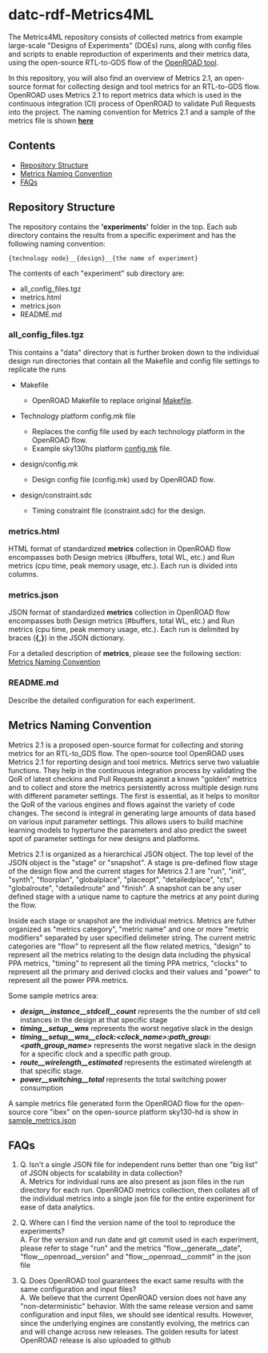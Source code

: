 # datc-rdf-Metrics4ML 
The Metrics4ML repository consists of collected metrics from example large-scale "Designs of Experiments" (DOEs) runs, along with config files and scripts to enable reproduction of experiments and their metrics data, using the open-source RTL-to-GDS flow of the [OpenROAD tool](https://github.com/The-OpenROAD-Project).  

In this repository, you will also find an overview of Metrics 2.1, an open-source format for collecting design and tool metrics for an RTL-to-GDS flow. OpenROAD uses Metrics 2.1 to report metrics data which is used in the continuous integration (CI) process of OpenROAD to validate Pull Requests into the project. The naming convention for Metrics 2.1 and a sample of the metrics file is shown  **[here](https://github.com/ieee-ceda-datc/datc-rdf-Metrics4ML#metrics-naming-convention)**

## Contents
* [Repository Structure](#repository-structure)
* [Metrics Naming Convention](#metrics-naming-convention)
* [FAQs](#faqs)

## Repository Structure
The repository contains the **'experiments'** folder in the top. Each sub directory contains the results from a specific
experiment and has the following naming convention:
```
{technology node}__{design}__{the name of experiment}
```
The contents of each "experiment" sub directory are:
- all_config_files.tgz
- metrics.html
- metrics.json
- README.md

### all_config_files.tgz
This contains a "data" directory that is further broken down to the individual design run directories that contain all the
Makefile and config file settings to replicate the runs

- Makefile
  - OpenROAD Makefile to replace original [Makefile](https://github.com/The-OpenROAD-Project/OpenROAD-flow-scripts/blob/master/flow/Makefile).

- Technology platform config.mk file
  - Replaces the config file used by each technology platform in the OpenROAD flow.
  - Example sky130hs platform [config.mk](https://github.com/The-OpenROAD-Project/OpenROAD-flow-scripts/blob/master/flow/platforms/sky130hs/config.mk) file.

- design/config.mk
  - Design config file (config.mk) used by OpenROAD flow.

- design/constraint.sdc
  - Timing constraint file (constraint.sdc) for the design.

### metrics.html
HTML format of standardized **metrics** collection in OpenROAD flow encompasses both Design metrics (#buffers, total WL, etc.) and Run metrics (cpu time, peak memory usage, etc.). Each run is divided into columns.

### metrics.json
JSON format of standardized **metrics** collection in OpenROAD flow encompasses both Design metrics (#buffers, total WL, etc.) and Run metrics (cpu time, peak memory usage, etc.). Each run is delimited by braces (**{,}**) in the JSON dictionary.

For a detailed description of **metrics**, please see the following section: [Metrics Naming Convention](https://github.com/ieee-ceda-datc/datc-rdf-Metrics4ML#metrics-naming-convention)

### README.md
Describe the detailed configuration for each experiment.

## Metrics Naming Convention

Metrics 2.1 is a proposed open-source format for collecting and storing metrics for an RTL-to_GDS flow. The open-source tool OpenROAD uses Metrics 2.1 for reporting design and tool metrics. Metrics serve two valuable functions. They help in the continuous integration process by validating the QoR of latest checkins and Pull Requests against a known "golden" metrics and to collect and store the metrics persistently across multiple design runs with different parameter settings. The first is essential, as it helps to monitor the QoR of the various engines and flows against the variety of code changes. The second is integral in generating large amounts of data based on various input parameter settings.  This allows users to build machine learning models to hypertune the parameters and also predict the sweet spot of parameter settings for new designs and platforms.

Metrics 2.1 is organized as a hierarchical JSON object. The top level of the JSON object is the "stage" or "snapshot". A
stage is pre-defined flow stage of the design flow and the current stages for Metrics 2.1 are "run", "init", "synth",
"floorplan", "globalplace", "placeopt", "detailedplace", "cts", "globalroute", "detailedroute" and "finish". A snapshot
can be any user defined stage with a unique name to capture the metrics at any point during the flow.

Inside each stage or snapshot are the individual metrics. Metrics are futher organized as "metrics category", "metric
name" and one or more "metric modifiers" separated by user specified delimeter string. The current metric categories are
"flow"  to represent all the flow related metrics, "design" to represent all the metrics relating to the design data
including the physical PPA metrics, "timing" to represent all the timing PPA metrics, "clocks" to represent all the
primary and derived clocks and their values and "power" to represent all the power PPA metrics.

Some sample metrics area:
- ***design__instance__stdcell__count***  represents the the number of std cell instances in the design at that specific stage
- ***timing__setup__wns***  represents the worst negative slack in the design
- ***timing__setup__wns__clock:<clock_name>:path_group:<path_group_name>***  represents the worst negative slack in the design
  for a specific clock and a specific path group.
- ***route__wirelength__estimated***  represents the estimated wirelength at that specific stage.
- ***power__switching__total***  represents the total switching power consumption

A sample metrics file generated form the OpenROAD flow for the open-source core "ibex" on the open-source platform sky130-hd is show in [sample_metrics.json](https://github.com/ieee-ceda-datc/datc-rdf-Metrics4ML/blob/main/metrics_sample.json )

## FAQs
1. Q. Isn't a single JSON file for independent runs better than one "big list" of JSON objects for scalability in data collection?  
A. Metrics for individual runs are also present as json files in the run directory for each run. OpenROAD metrics collection, then collates all of the individual metrics into a single json file for the entire experiment for ease of data analytics.

2. Q. Where can I find the version name of the tool to reproduce the experiments?  
A. For the version and run date and git commit used in each experiment, please refer to  stage "run" and the metrics "flow__generate__date", "flow__openroad__version" and "flow__openroad__commit" in the json file

3. Q. Does OpenROAD tool guarantees the exact same results with the same configuration and input files?  
A. We believe that the current OpenROAD version does not have any "non-deterministic" behavior. With the same release version and same configuration and input files, we should see identical results.  However, since the underlying engines are constantly evolving, the metrics can and will change across new releases. The golden results for latest OpenROAD release is also uploaded to github 

  


